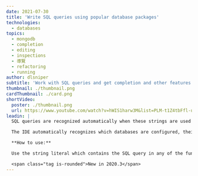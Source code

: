 ```yaml
---
date: 2021-07-30
title: 'Write SQL queries using popular database packages'
technologies:
  - databases
topics:
  - mongodb
  - completion
  - editing
  - inspections
  - 導覽
  - refactoring
  - running
author: dlsniper
subtitle: 'Work with SQL queries and get completion and other features automatically.'
thumbnail: ./thumbnail.png
cardThumbnail: ./card.png
shortVideo:
  poster: ./thumbnail.png
  url: https://www.youtube.com/watch?v=hWIS1harw3M&list=PLM-t1Z4tbFfl-umlMg_ND7gW9rGjTDzKt&index=27
leadin: |
  SQL queries are recognized automatically when these strings are used in popular SQL packages such as _database/sql_, _github.com/jmoiron/sqlx_, and _github.com/gobuffalo/pop_.

  The IDE automatically recognizes which databases are configured, their type, e.g. Postgres, MongoDB, etc., and provides all features available to query, refactor, or reference the database.

  **How to use:**

  Use the string literal which contains the SQL query in any of the functions accepting queries from one of the supported packages and they'll be recognized automatically.

  <span class="tag is-rounded">New in 2020.3</span>
---
```


